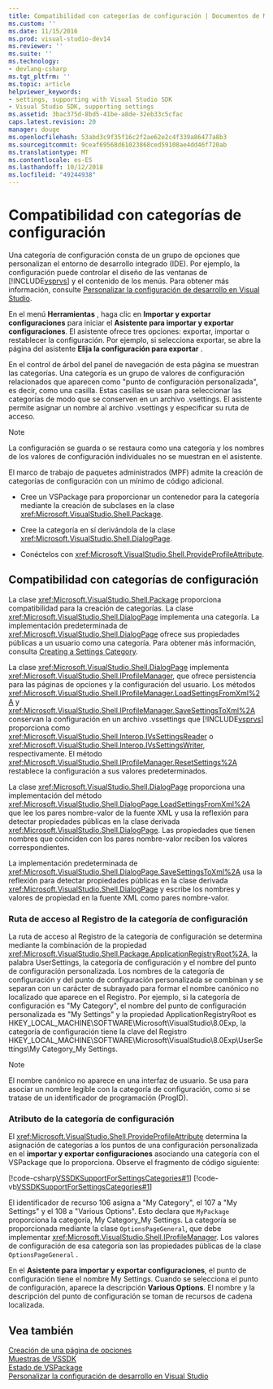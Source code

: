 ```yaml
---
title: Compatibilidad con categorías de configuración | Documentos de Microsoft
ms.custom: ''
ms.date: 11/15/2016
ms.prod: visual-studio-dev14
ms.reviewer: ''
ms.suite: ''
ms.technology:
- devlang-csharp
ms.tgt_pltfrm: ''
ms.topic: article
helpviewer_keywords:
- settings, supporting with Visual Studio SDK
- Visual Studio SDK, supporting settings
ms.assetid: 3bac375d-8bd5-41be-a8de-32eb33c5cfac
caps.latest.revision: 20
manager: douge
ms.openlocfilehash: 53abd3c9f35f16c2f2ae62e2c4f339a86477a8b3
ms.sourcegitcommit: 9ceaf69568d61023868ced59108ae4dd46f720ab
ms.translationtype: MT
ms.contentlocale: es-ES
ms.lasthandoff: 10/12/2018
ms.locfileid: "49244938"
---
```

# <a name="support-for-settings-categories"></a>Compatibilidad con categorías de configuración
Una categoría de configuración consta de un grupo de opciones que personalizan el entorno de desarrollo integrado (IDE). Por ejemplo, la configuración puede controlar el diseño de las ventanas de [!INCLUDE[vsprvs](../includes/vsprvs-md.md)] y el contenido de los menús. Para obtener más información, consulte [Personalizar la configuración de desarrollo en Visual Studio](http://msdn.microsoft.com/en-us/22c4debb-4e31-47a8-8f19-16f328d7dcd3).  
  
 En el menú **Herramientas** , haga clic en **Importar y exportar configuraciones** para iniciar el **Asistente para importar y exportar configuraciones**. El asistente ofrece tres opciones: exportar, importar o restablecer la configuración. Por ejemplo, si selecciona exportar, se abre la página del asistente **Elija la configuración para exportar** .  
  
 En el control de árbol del panel de navegación de esta página se muestran las categorías. Una categoría es un grupo de valores de configuración relacionados que aparecen como "punto de configuración personalizada", es decir, como una casilla. Estas casillas se usan para seleccionar las categorías de modo que se conserven en un archivo .vsettings. El asistente permite asignar un nombre al archivo .vsettings y especificar su ruta de acceso.  
  
> [!NOTE]
>  La configuración se guarda o se restaura como una categoría y los nombres de los valores de configuración individuales no se muestran en el asistente.  
  
 El marco de trabajo de paquetes administrados (MPF) admite la creación de categorías de configuración con un mínimo de código adicional.  
  
-   Cree un VSPackage para proporcionar un contenedor para la categoría mediante la creación de subclases en la clase <xref:Microsoft.VisualStudio.Shell.Package>.  
  
-   Cree la categoría en sí derivándola de la clase <xref:Microsoft.VisualStudio.Shell.DialogPage>.  
  
-   Conéctelos con <xref:Microsoft.VisualStudio.Shell.ProvideProfileAttribute>.  
  
## <a name="support-for-settings-categories"></a>Compatibilidad con categorías de configuración  
 La clase <xref:Microsoft.VisualStudio.Shell.Package> proporciona compatibilidad para la creación de categorías. La clase <xref:Microsoft.VisualStudio.Shell.DialogPage> implementa una categoría. La implementación predeterminada de <xref:Microsoft.VisualStudio.Shell.DialogPage> ofrece sus propiedades públicas a un usuario como una categoría. Para obtener más información, consulta [Creating a Settings Category](../extensibility/creating-a-settings-category.md).  
  
 La clase <xref:Microsoft.VisualStudio.Shell.DialogPage> implementa <xref:Microsoft.VisualStudio.Shell.IProfileManager>, que ofrece persistencia para las páginas de opciones y la configuración del usuario. Los métodos <xref:Microsoft.VisualStudio.Shell.IProfileManager.LoadSettingsFromXml%2A> y <xref:Microsoft.VisualStudio.Shell.IProfileManager.SaveSettingsToXml%2A> conservan la configuración en un archivo .vssettings que [!INCLUDE[vsprvs](../includes/vsprvs-md.md)] proporciona como <xref:Microsoft.VisualStudio.Shell.Interop.IVsSettingsReader> o <xref:Microsoft.VisualStudio.Shell.Interop.IVsSettingsWriter>, respectivamente. El método <xref:Microsoft.VisualStudio.Shell.IProfileManager.ResetSettings%2A> restablece la configuración a sus valores predeterminados.  
  
 La clase <xref:Microsoft.VisualStudio.Shell.DialogPage> proporciona una implementación del método <xref:Microsoft.VisualStudio.Shell.DialogPage.LoadSettingsFromXml%2A> que lee los pares nombre-valor de la fuente XML y usa la reflexión para detectar propiedades públicas en la clase derivada <xref:Microsoft.VisualStudio.Shell.DialogPage>. Las propiedades que tienen nombres que coinciden con los pares nombre-valor reciben los valores correspondientes.  
  
 La implementación predeterminada de <xref:Microsoft.VisualStudio.Shell.DialogPage.SaveSettingsToXml%2A> usa la reflexión para detectar propiedades públicas en la clase derivada <xref:Microsoft.VisualStudio.Shell.DialogPage> y escribe los nombres y valores de propiedad en la fuente XML como pares nombre-valor.  
  
### <a name="settings-category-registry-path"></a>Ruta de acceso al Registro de la categoría de configuración  
 La ruta de acceso al Registro de la categoría de configuración se determina mediante la combinación de la propiedad <xref:Microsoft.VisualStudio.Shell.Package.ApplicationRegistryRoot%2A>, la palabra UserSettings, la categoría de configuración y el nombre del punto de configuración personalizada. Los nombres de la categoría de configuración y del punto de configuración personalizada se combinan y se separan con un carácter de subrayado para formar el nombre canónico no localizado que aparece en el Registro. Por ejemplo, si la categoría de configuración es "My Category", el nombre del punto de configuración personalizada es "My Settings" y la propiedad ApplicationRegistryRoot es HKEY_LOCAL_MACHINE\SOFTWARE\Microsoft\VisualStudio\8.0Exp, la categoría de configuración tiene la clave del Registro HKEY_LOCAL_MACHINE\SOFTWARE\Microsoft\VisualStudio\8.0Exp\UserSettings\My Category_My Settings.  
  
> [!NOTE]
>  El nombre canónico no aparece en una interfaz de usuario. Se usa para asociar un nombre legible con la categoría de configuración, como si se tratase de un identificador de programación (ProgID).  
  
### <a name="settings-category-attribute"></a>Atributo de la categoría de configuración  
 El <xref:Microsoft.VisualStudio.Shell.ProvideProfileAttribute> determina la asignación de categorías a los puntos de una configuración personalizada en el **importar y exportar configuraciones** asociando una categoría con el VSPackage que lo proporciona. Observe el fragmento de código siguiente:  
  
 [!code-csharp[VSSDKSupportForSettingsCategories#1](../snippets/csharp/VS_Snippets_VSSDK/vssdksupportforsettingscategories/cs/vssdksupportforsettingscategoriespackage.cs#1)]
 [!code-vb[VSSDKSupportForSettingsCategories#1](../snippets/visualbasic/VS_Snippets_VSSDK/vssdksupportforsettingscategories/vb/vssdksupportforsettingscategoriespackage.vb#1)]  
  
 El identificador de recurso 106 asigna a "My Category", el 107 a "My Settings" y el 108 a "Various Options". Esto declara que `MyPackage` proporciona la categoría, My Category_My Settings. La categoría se proporcionada mediante la clase `OptionsPageGeneral`, que debe implementar <xref:Microsoft.VisualStudio.Shell.IProfileManager>. Los valores de configuración de esa categoría son las propiedades públicas de la clase `OptionsPageGeneral` .  
  
 En el **Asistente para importar y exportar configuraciones**, el punto de configuración tiene el nombre My Settings. Cuando se selecciona el punto de configuración, aparece la descripción **Various Options**. El nombre y la descripción del punto de configuración se toman de recursos de cadena localizada.  
  
## <a name="see-also"></a>Vea también  
 [Creación de una página de opciones](../extensibility/creating-an-options-page.md)   
 [Muestras de VSSDK](../misc/vssdk-samples.md)   
 [Estado de VSPackage](../misc/vspackage-state.md)   
 [Personalizar la configuración de desarrollo en Visual Studio](http://msdn.microsoft.com/en-us/22c4debb-4e31-47a8-8f19-16f328d7dcd3)